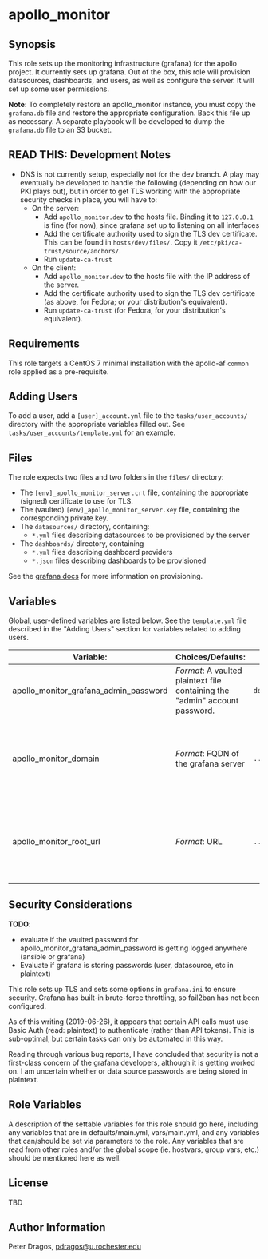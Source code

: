 apollo_monitor
=========

Synopsis
-----------
This role sets up the monitoring infrastructure (grafana) for the apollo project. It currently sets up grafana. Out of the box, this role will provision datasources, dashboards, and users, as well as configure the server. It will set up some user permissions. 

**Note:** To completely restore an apollo_monitor instance, you must copy the `grafana.db` file and restore the appropriate configuration. Back this file up as necessary. A separate playbook will be developed to dump the `grafana.db` file to an S3 bucket.

READ THIS: Development Notes 
--------------------------------------------
 * DNS is not currently setup, especially not for the dev branch.  A play may eventually be developed to handle the following (depending on how our PKI plays out), but in order to get TLS working with the appropriate security checks in place, you will have to:
	 * On the server:
	 	 * Add `apollo_monitor.dev` to the hosts file. Binding it to `127.0.0.1` is fine (for now), since grafana set up to listening on all interfaces 
		 * Add the certificate authority used to sign the TLS dev certificate. This can be found in `hosts/dev/files/`. Copy it `/etc/pki/ca-trust/source/anchors/`.
		 * Run `update-ca-trust`
	 * On the client:
		 * Add `apollo_monitor.dev` to the hosts file with the IP address of the server.
		 * Add the certificate authority used to sign the TLS dev certificate (as above, for Fedora; or your distribution's equivalent).
		 * Run `update-ca-trust` (for Fedora, for your distribution's equivalent).
 
Requirements
------------
This role targets a CentOS 7 minimal installation with the apollo-af `common` role applied as a pre-requisite.

Adding Users
----------------
To add a user, add a `[user]_account.yml` file to the `tasks/user_accounts/` directory with the appropriate variables filled out. See `tasks/user_accounts/template.yml` for an example.

Files
-----------
 The role expects two files and two folders in the `files/` directory:
  * The `[env]_apollo_monitor_server.crt` file, containing the appropriate (signed) certificate to use for TLS.
  * The (vaulted) `[env]_apollo_monitor_server.key` file, containing the corresponding private key.
  * The `datasources/` directory, containing:
	  * `*.yml` files describing datasources to be provisioned by the server
  * The `dashboards/` directory, containing
	  * `*.yml` files describing dashboard providers
	  * `*.json` files describing dashboards to be provisioned
	 
 See the [grafana docs](https://grafana.com/docs/administration/provisioning/#example-datasource-config-file) for more information on provisioning.
 
Variables
-----------
Global, user-defined variables are listed below. See the `template.yml` file described in the "Adding Users" section for variables related to adding users.

| Variable:                            	| Choices/Defaults:                                                                                                                                                                	| Declared in:                                                                      	| Comments:                                                           	|
|--------------------------------------	|----------------------------------------------------------------------------------------------------------------------------------------------------------------------------------	|-----------------------------------------------------------------------------------	|---------------------------------------------------------------------	|
| apollo_monitor_grafana_admin_password | *Format*: A vaulted plaintext file containing the "admin" account password. | `defaults/main.yml	`|
| apollo_monitor_domain | *Format*: FQDN of the grafana server | `../../hosts/[env]/group_vars/apollo_monitor/apollo_monitor.yml` | The public facing domain name used to access grafana from a browser
| apollo_monitor_root_url | *Format*: URL| `../../hosts/[env]/group_vars/apollo_monitor/apollo_monitor.yml` | The full public facing url you use in browser, used for redirects and emails|. 


Security Considerations
-----------
**TODO**: 
* evaluate if the vaulted password for apollo_monitor_grafana_admin_password  is getting logged anywhere (ansible or grafana)
* Evaluate if grafana is storing passwords (user, datasource, etc in plaintext)

This role sets up TLS and sets some options in `grafana.ini` to ensure security. Grafana has built-in brute-force throttling, so fail2ban has not been configured. 

As of this writing (2019-06-26), it appears that certain API calls must use Basic Auth (read: plaintext) to authenticate (rather than API tokens). This is sub-optimal, but certain tasks can only be automated in this way.

Reading through various bug reports, I have concluded that security is not a first-class concern of the grafana developers, although it is getting worked on. I am uncertain whether or data source passwords are being stored in plaintext.


Role Variables
--------------

A description of the settable variables for this role should go here, including any variables that are in defaults/main.yml, vars/main.yml, and any variables that can/should be set via parameters to the role. Any variables that are read from other roles and/or the global scope (ie. hostvars, group vars, etc.) should be mentioned here as well.

License
-------

TBD

Author Information
------------------
Peter Dragos, <pdragos@u.rochester.edu>

